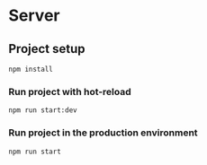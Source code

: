 # Server

## Project setup

```
npm install
```

### Run project with hot-reload

```
npm run start:dev
```

### Run project in the production environment

```
npm run start
```

